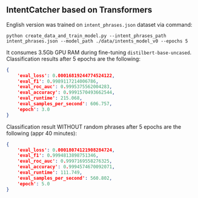 ## IntentCatcher based on Transformers


English version was trained on `intent_phrases.json` dataset via command:
```
python create_data_and_train_model.py --intent_phrases_path intent_phrases.json --model_path ./data/intents_model_v0 --epochs 5
```

It consumes 3.5Gb GPU RAM during fine-tuning `distilbert-base-uncased`. Classification results after 5 epochs are the following:
```json
{
    'eval_loss': 0.00016819244774524122, 
    'eval_f1': 0.9989117214006786, 
    'eval_roc_auc': 0.9995375562004283, 
    'eval_accuracy': 0.9991570493662544, 
    'eval_runtime': 215.068, 
    'eval_samples_per_second': 606.757, 
    'epoch': 3.0
}
```
Classification result WITHOUT random phrases after 5 epochs are the following (appr 40 minutes):
```json
{
    'eval_loss': 0.00018074121908284724, 
    'eval_f1': 0.9994813898751346, 
    'eval_roc_auc': 0.9997169558276325, 
    'eval_accuracy': 0.9994574670092071, 
    'eval_runtime': 111.749, 
    'eval_samples_per_second': 560.802, 
    'epoch': 5.0
}
```


